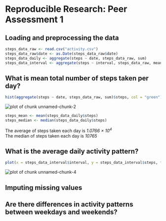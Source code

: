 # Reproducible Research: Peer Assessment 1


## Loading and preprocessing the data

```r
steps_data_raw <- read.csv("activity.csv")
steps_data_raw$date <- as.Date(steps_data_raw$date)
steps_data_daily <- aggregate(steps ~ date, steps_data_raw, sum)
steps_data_interval <- aggregate(steps ~ interval, steps_data_raw, mean)
```


## What is mean total number of steps taken per day?

```r
hist(aggregate(steps ~ date, steps_data_raw, sum)$steps, col = "green")
```

![plot of chunk unnamed-chunk-2](figure/unnamed-chunk-2.png) 



```r
steps_mean <- mean(steps_data_daily$steps)
steps_median <- median(steps_data_daily$steps)
```


The average of steps taken each day is *1.0766 &times; 10<sup>4</sup>*  
The median of steps taken each day is *10765*

## What is the average daily activity pattern?

```r
plot(x = steps_data_interval$interval, y = steps_data_interval$steps, type = "l")
```

![plot of chunk unnamed-chunk-4](figure/unnamed-chunk-4.png) 



## Imputing missing values



## Are there differences in activity patterns between weekdays and weekends?
